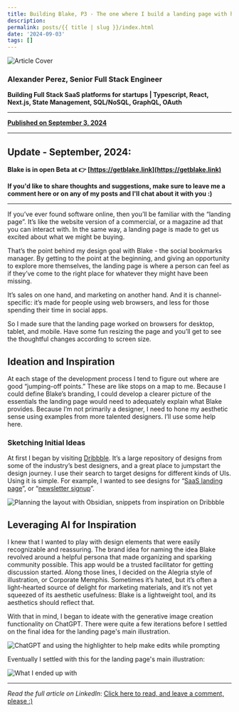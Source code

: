 ```yaml
---
title: Building Blake, P3 - The one where I build a landing page with help from AI
description: 
permalink: posts/{{ title | slug }}/index.html
date: '2024-09-03'
tags: []
---
```


![Article Cover](https://media.licdn.com/dms/image/v2/D5612AQH50W75N62AAg/article-cover_image-shrink_720_1280/article-cover_image-shrink_720_1280/0/1725337255262?e=1732147200&amp;v=beta&amp;t=9YOLPVCSqmAUHsSg5s4q6Am8lawMro0leqka9m_rXKw)

### Alexander Perez, Senior Full Stack Engineer


**Building Full Stack SaaS platforms for startups | Typescript, React, Next.js, State Management, SQL/NoSQL, GraphQL, OAuth**

---

**[Published on September 3, 2024](https://www.linkedin.com/pulse/full-stack-skills-action-building-blake-nextjs-saas-alexander-of7sc/)**

---

## Update - September, 2024:

**Blake is in open Beta at 👉️ [https://getblake.link](https://getblake.link)**

**If you'd like to share thoughts and suggestions, make sure to leave me a comment here or on any of my posts and I'll chat about it with you :)**

---

If you’ve ever found software online, then you’ll be familiar with the “landing page”. It’s like the website version of a commercial, or a magazine ad that you can interact with. In the same way, a landing page is made to get us excited about what we might be buying.

That’s the point behind my design goal with Blake - the social bookmarks manager. By getting to the point at the beginning, and giving an opportunity to explore more themselves, the landing page is where a person can feel as if they’ve come to the right place for whatever they might have been missing.

It’s sales on one hand, and marketing on another hand. And it is channel-specific: it’s made for people using web browsers, and less for those spending their time in social apps.

So I made sure that the landing page worked on browsers for desktop, tablet, and mobile. Have some fun resizing the page and you’ll get to see the thoughtful changes according to screen size.

## Ideation and Inspiration

At each stage of the development process I tend to figure out where are good “jumping-off points.” These are like stops on a map to me. Because I could define Blake’s branding, I could develop a clearer picture of the essentials the landing page would need to adequately explain what Blake provides. Because I’m not primarily a designer, I need to hone my aesthetic sense using examples from more talented designers. I’ll use some help here.

### Sketching Initial Ideas

At first I began by visiting [Dribbble](https://dribbble.com). It’s a large repository of designs from some of the industry’s best designers, and a great place to jumpstart the design journey. I use their search to target designs for different kinds of UIs. Using it is simple. For example, I wanted to see designs for “[SaaS landing page](https://dribbble.com/search/saas-landing-page)”, or “[newsletter signup](https://dribbble.com/search/newsletter-signup)”.

![Planning the layout with Obsidian, snippets from inspiration on Dribbble](https://media.licdn.com/dms/image/v2/D5612AQF79yLl4Du5TA/article-inline_image-shrink_1000_1488/article-inline_image-shrink_1000_1488/0/1725330477441?e=1732147200&amp;v=beta&amp;t=7UspOX5DiFNkqF2Fs5hUzzd27zfKhXiNo8BqECc45LU)

## Leveraging AI for Inspiration

I knew that I wanted to play with design elements that were easily recognizable and reassuring. The brand idea for naming the idea Blake revolved around a helpful persona that made organizing and sparking community possible. This app would be a trusted facilitator for getting discussion started. Along those lines, I decided on the Alegria style of illustration, or Corporate Memphis. Sometimes it’s hated, but it’s often a light-hearted source of delight for marketing materials, and it’s not yet squeezed of its aesthetic usefulness: Blake is a lightweight tool, and its aesthetics should reflect that.

With that in mind, I began to ideate with the generative image creation functionality on ChatGPT. There were quite a few iterations before I settled on the final idea for the landing page's main illustration.

![ChatGPT and using the highlighter to help make edits while prompting](https://media.licdn.com/dms/image/v2/D5612AQHnOmtXrqmszQ/article-inline_image-shrink_1500_2232/article-inline_image-shrink_1500_2232/0/1725335803953?e=1732147200&amp;v=beta&amp;t=ZXlmlnmQ76TNBS1RmGTV1bbbKteph31wFObN4Em9pv0)

Eventually I settled with this for the landing page's main illustration:

![What I ended up with](https://media.licdn.com/dms/image/v2/D5612AQFtE316LdG6_Q/article-inline_image-shrink_1000_1488/article-inline_image-shrink_1000_1488/0/1725330642946?e=1732147200&amp;v=beta&amp;t=JZ46bM5K0zijQ5Keml3iibpTRbz25V2jAIUpEObFKRU)

---

*Read the full article on LinkedIn*: [Click here to read, and leave a comment, please :)](https://www.linkedin.com/pulse/full-stack-skills-action-building-blake-nextjs-saas-alexander-of7sc/)
